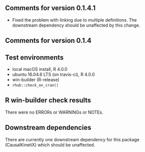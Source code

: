 ## Comments for version 0.1.4.1
* Fixed the problem with linking due to multiple definitions. The downstream 
dependency should be unaffected by this change.

## Comments for version 0.1.4

## Test environments
* local macOS install, R 4.0.0
* ubuntu 16.04.6 LTS (on travis-ci), R 4.0.0
* win-builder (R-release)
* `rhub::check_on_cran()` 

## R win-builder check results
There were no ERRORs or WARNINGs or NOTEs.

## Downstream dependencies
There are currently one downstream dependency for this package (CausalKinetiX) 
which should be unaffected.



  
  

 
